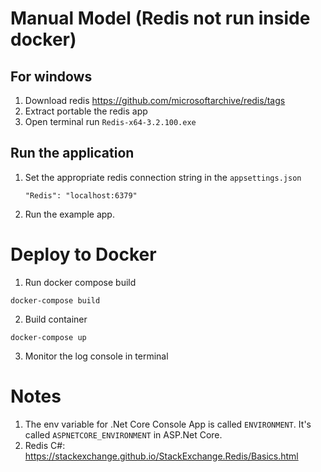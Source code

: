 # Manual Model (Redis not run inside docker)

## For windows
1. Download redis https://github.com/microsoftarchive/redis/tags
2. Extract portable the redis app
3. Open terminal run <code>Redis-x64-3.2.100.exe</code> 

## Run the application
1. Set the appropriate redis connection string in the <code>appsettings.json</code>
    ```
    "Redis": "localhost:6379"
    ```
2. Run the example app.

   
# Deploy to Docker
1. Run docker compose build
```
docker-compose build
```

2. Build container
```
docker-compose up
```

3. Monitor the log console in terminal

# Notes
1. The env variable for .Net Core Console App is called <code>ENVIRONMENT</code>. It's called <code>ASPNETCORE_ENVIRONMENT</code> in ASP.Net Core.
2. Redis C#: https://stackexchange.github.io/StackExchange.Redis/Basics.html 
